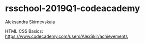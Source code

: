 # rsschool-2019Q1-codeacademy

Aleksandra Skirnevskaia 

HTML CSS Basics: https://www.codecademy.com/users/AlexSkir/achievements

